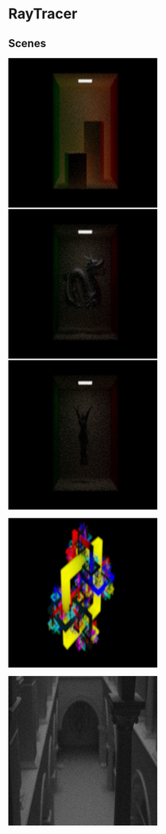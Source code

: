 # RayTracer

## Scenes
<p float="left">
  <img src="/cornell_box_result.jpg" width="300" />
  <img src="/dragon_result.jpg" width="300" /> 
  <img src="/lucy_result.jpg" width="300" />
</p>

<p float="left">
  <img src="/square_fractal_result.jpg" width="300" />
</p>

<p float="left">
  <img src="/sponza_result.jpg" width="300" />
</p>

